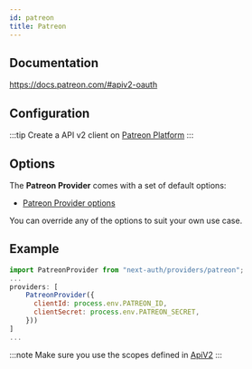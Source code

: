 ```yaml
---
id: patreon
title: Patreon
---
```


## Documentation

https://docs.patreon.com/#apiv2-oauth

## Configuration

:::tip
  Create a API v2 client on [Patreon Platform](https://www.patreon.com/portal/registration/register-clients)
:::

## Options

The **Patreon Provider** comes with a set of default options:

- [Patreon Provider options](https://github.com/nextauthjs/next-auth/blob/main/packages/next-auth/src/providers/patreon.ts)

You can override any of the options to suit your own use case.

## Example

```js
import PatreonProvider from "next-auth/providers/patreon";
...
providers: [
    PatreonProvider({
      clientId: process.env.PATREON_ID,
      clientSecret: process.env.PATREON_SECRET,
    }))
]
...
```

:::note
Make sure you use the scopes defined in [ApiV2](https://docs.patreon.com/#scopes)
:::
